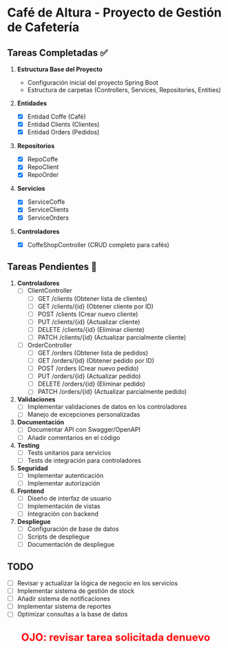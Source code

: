 # Café de Altura - Proyecto de Gestión de Cafetería

## Tareas Completadas ✅

1. **Estructura Base del Proyecto**
   - Configuración inicial del proyecto Spring Boot
   - Estructura de carpetas (Controllers, Services, Repositories, Entities)

2. **Entidades**
   - [x] Entidad Coffe (Café)
   - [x] Entidad Clients (Clientes)
   - [x] Entidad Orders (Pedidos)

3. **Repositorios**
   - [x] RepoCoffe
   - [x] RepoClient
   - [x] RepoOrder

4. **Servicios**
   - [x] ServiceCoffe
   - [x] ServiceClients
   - [x] ServiceOrders

5. **Controladores**
   - [x] CoffeShopController (CRUD completo para cafés)

## Tareas Pendientes 📝

1. **Controladores**
   - [ ] ClientController
     - [ ] GET /clients (Obtener lista de clientes)
     - [ ] GET /clients/{id} (Obtener cliente por ID)
     - [ ] POST /clients (Crear nuevo cliente)
     - [ ] PUT /clients/{id} (Actualizar cliente)
     - [ ] DELETE /clients/{id} (Eliminar cliente)
     - [ ] PATCH /clients/{id} (Actualizar parcialmente cliente)

   - [ ] OrderController
     - [ ] GET /orders (Obtener lista de pedidos)
     - [ ] GET /orders/{id} (Obtener pedido por ID)
     - [ ] POST /orders (Crear nuevo pedido)
     - [ ] PUT /orders/{id} (Actualizar pedido)
     - [ ] DELETE /orders/{id} (Eliminar pedido)
     - [ ] PATCH /orders/{id} (Actualizar parcialmente pedido)

2. **Validaciones**
   - [ ] Implementar validaciones de datos en los controladores
   - [ ] Manejo de excepciones personalizadas

3. **Documentación**
   - [ ] Documentar API con Swagger/OpenAPI
   - [ ] Añadir comentarios en el código

4. **Testing**
   - [ ] Tests unitarios para servicios
   - [ ] Tests de integración para controladores

5. **Seguridad**
   - [ ] Implementar autenticación
   - [ ] Implementar autorización

6. **Frontend**
   - [ ] Diseño de interfaz de usuario
   - [ ] Implementación de vistas
   - [ ] Integración con backend

7. **Despliegue**
   - [ ] Configuración de base de datos
   - [ ] Scripts de despliegue
   - [ ] Documentación de despliegue

## TODO
- [ ] Revisar y actualizar la lógica de negocio en los servicios
- [ ] Implementar sistema de gestión de stock
- [ ] Añadir sistema de notificaciones
- [ ] Implementar sistema de reportes
- [ ] Optimizar consultas a la base de datos

<div style="color: red; font-size: 24px; font-weight: bold; text-align: center; margin-top: 30px;">
OJO: revisar tarea solicitada denuevo
</div> 